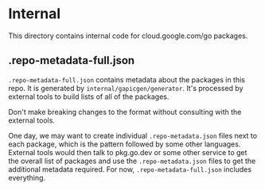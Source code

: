 # Internal

This directory contains internal code for cloud.google.com/go packages.

## .repo-metadata-full.json

`.repo-metadata-full.json` contains metadata about the packages in this repo. It
is generated by `internal/gapicgen/generator`. It's processed by external tools
to build lists of all of the packages.

Don't make breaking changes to the format without consulting with the external
tools.

One day, we may want to create individual `.repo-metadata.json` files next to
each package, which is the pattern followed by some other languages. External
tools would then talk to pkg.go.dev or some other service to get the overall
list of packages and use the `.repo-metadata.json` files to get the additional
metadata required. For now, `.repo-metadata-full.json` includes everything.